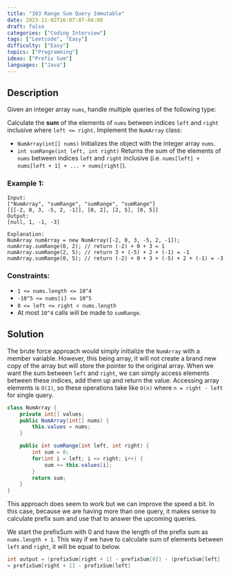 ```yaml
---
title: "303 Range Sum Query Immutable"
date: 2023-11-02T16:07:07-04:00
draft: false
categories: ["Coding Interview"]
tags: ["Leetcode", "Easy"]
difficulty: ["Easy"]
topics: ["Programming"]
ideas: ["Prefix Sum"]
languages: ["Java"]
---
```


## Description

Given an integer array `nums`, handle multiple queries of the following type:

Calculate the **sum** of the elements of `nums` between indices `left` and `right` inclusive where `left <= right`.
Implement the `NumArray` class:

- `NumArray(int[] nums)` Initializes the object with the integer array `nums`.
- `int sumRange(int left, int right)` Returns the sum of the elements of `nums` between indices `left` and `right` inclusive (i.e. `nums[left] + nums[left + 1] + ... + nums[right]`).

### Example 1:

```
Input:
["NumArray", "sumRange", "sumRange", "sumRange"]
[[[-2, 0, 3, -5, 2, -1]], [0, 2], [2, 5], [0, 5]]
Output:
[null, 1, -1, -3]

Explanation:
NumArray numArray = new NumArray([-2, 0, 3, -5, 2, -1]);
numArray.sumRange(0, 2); // return (-2) + 0 + 3 = 1
numArray.sumRange(2, 5); // return 3 + (-5) + 2 + (-1) = -1
numArray.sumRange(0, 5); // return (-2) + 0 + 3 + (-5) + 2 + (-1) = -3
```

### Constraints:

- `1 <= nums.length <= 10^4`
- `-10^5 <= nums[i] <= 10^5`
- `0 <= left <= right < nums.length`
- At most `10^4` calls will be made to `sumRange`.

## Solution

The brute force approach would simply initialize the `NumArray` with a member variable. However, this being array, it will not create a brand new copy of the array but will store the pointer to the original array. When we want the sum between `left` and `right`, we can simply access elements between these indices, add them up and return the value. Accessing array elements is `O(1)`, so these operations take like `O(n)` where `n = right - left` for single query.

```java
class NumArray {
    private int[] values;
    public NumArray(int[] nums) {
        this.values = nums;
    }

    public int sumRange(int left, int right) {
        int sum = 0;
        for(int i = left; i <= right; i++) {
            sum += this.values[i];
        }
        return sum;
    }
}
```

This approach does seem to work but we can improve the speed a bit. In this case, because we are having more than one query, it makes sense to calculate prefix sum and use that to answer the upcoming queries.

We start the prefixSum with 0 and have the length of the prefix sum as `nums.length + 1`. This way if we have to calculate sum of elements between `left` and `right`, it will be equal to below.

```java
int output = (prefixSum[right + 1] - prefixSum[0]) - (prefixSum[left] - prefixSum[0])
= prefixSum[right + 1] - prefixSum[left]
```